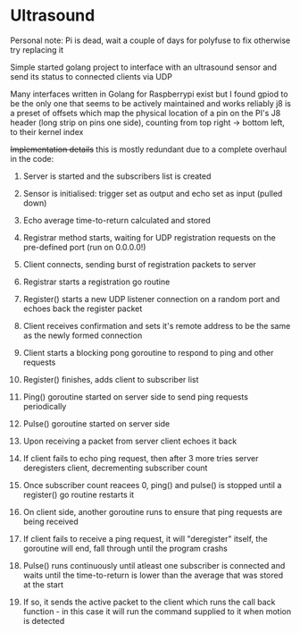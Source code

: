 # Ultrasound
Personal note: Pi is dead, wait a couple of days for polyfuse to fix otherwise try replacing it

Simple started golang project to interface with an ultrasound sensor and send its status to connected clients via UDP

Many interfaces written in Golang for Raspberrypi exist but I found gpiod to be the only one that seems to be actively maintained and works reliably
j8 is a preset of offsets which map the physical location of a pin on the PI's J8 header (long strip on pins one side), counting from top right -> bottom left, to their kernel index

~~Implementation details~~ this is mostly redundant due to a complete overhaul in the code: 
1. Server is started and the subscribers list is created
2. Sensor is initialised: trigger set as output and echo set as input (pulled down)
3. Echo average time-to-return calculated and stored
2. Registrar method starts, waiting for UDP registration requests on the pre-defined port (run on 0.0.0.0!)

3. Client connects, sending burst of registration packets to server
4. Registrar starts a registration go routine
5. Register() starts a new UDP listener connection on a random port and echoes back the register packet
6. Client receives confirmation and sets it's remote address to be the same as the newly formed connection
7. Client starts a blocking pong goroutine to respond to ping and other requests
8. Register() finishes, adds client to subscriber list
9. Ping() goroutine started on server side to send ping requests periodically
10. Pulse() goroutine started on server side

10. Upon receiving a packet from server client echoes it back
11. If client fails to echo ping request, then after 3 more tries server deregisters client, decrementing subscriber count
12. Once subscriber count reacees 0, ping() and pulse() is stopped until a register() go routine restarts it

11. On client side, another goroutine runs to ensure that ping requests are being received
12. If client fails to receive a ping request, it will "deregister" itself, the goroutine will end, fall through until the program crashs

13. Pulse() runs continuously until atleast one subscriber is connected and waits until the time-to-return is lower than the average that was stored at the start
14. If so, it sends the active packet to the client which runs the call back function - in this case it will run the command supplied to it when motion is detected
